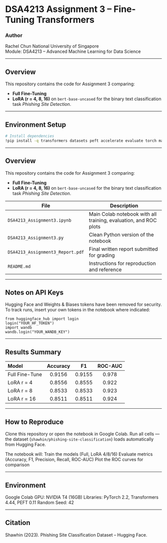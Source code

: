 # DSA4213 Assignment 3 – Fine-Tuning Transformers

### Author
Rachel Chun
National University of Singapore  
Module: DSA4213 – Advanced Machine Learning for Data Science

---

## Overview
This repository contains the code for Assignment 3 comparing:
- **Full Fine-Tuning**
- **LoRA (r = 4, 8, 16)** on `bert-base-uncased`
for the binary text classification task *Phishing Site Detection*.

---

## Environment Setup
```bash
# Install dependencies
!pip install -q transformers datasets peft accelerate evaluate torch matplotlib scikit-learn
```
---

## Overview
This repository contains the code for Assignment 3 comparing:
- **Full Fine-Tuning**
- **LoRA (r = 4, 8, 16)** on `bert-base-uncased`
for the binary text classification task *Phishing Site Detection*.


| File                             | Description                                                      |
| -------------------------------- | ---------------------------------------------------------------- |
| `DSA4213_Assignment3.ipynb`      | Main Colab notebook with all training, evaluation, and ROC plots |
| `DSA4213_Assignment3.py`         | Clean Python version of the notebook                  |
| `DSA4213_Assignment3_Report.pdf` | Final written report submitted for grading                       |
| `README.md`                      | Instructions for reproduction and reference                      |

---

## Notes on API Keys
Hugging Face and Weights & Biases tokens have been removed for security.
To track runs, insert your own tokens in the notebook where indicated:
```
from huggingface_hub import login
login("YOUR_HF_TOKEN")
import wandb
wandb.login("YOUR_WANDB_KEY")
```

---

## Results Summary

| Model          | Accuracy |   F1   | ROC-AUC |
| :------------- | :------: | :----: | :-----: |
| Full Fine-Tune |  0.9156  | 0.9155 |  0.978  |
| LoRA r = 4     |  0.8556  | 0.8555 |  0.922  |
| LoRA r = 8     |  0.8533  | 0.8533 |  0.923  |
| LoRA r = 16    |  0.8511  | 0.8511 |  0.924  |

---
## How to Reproduce
Clone this repository or open the notebook in Google Colab.
Run all cells — the dataset (`shawhin/phishing-site-classification`) loads automatically from Hugging Face.

The notebook will:
Train the models (Full, LoRA 4/8/16)
Evaluate metrics (Accuracy, F1, Precision, Recall, ROC-AUC)
Plot the ROC curves for comparison

---

## Environment
Google Colab GPU: NVIDIA T4 (16GB)
Libraries: PyTorch 2.2, Transformers 4.44, PEFT 0.11
Random Seed: 42

---

## Citation
Shawhin (2023). Phishing Site Classification Dataset – Hugging Face.
